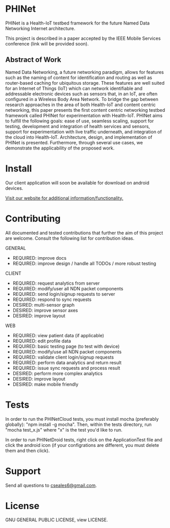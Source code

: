 # PHINet

PHINet is a Health-IoT testbed framework for the future Named Data Networking Internet architecture. 

This project is described in a paper accepted by the IEEE Mobile Services conference (link will be provided soon).

## Abstract of Work

Named Data Networking, a future networking paradigm, allows for features such as the naming of content for identification and routing as well as router-based caching for ubiquitous storage. These features are well suited for an Internet of Things (IoT) which can network identifiable and addressable electronic devices such as sensors that, in an IoT, are often configured in a Wireless Body Area Network. To bridge the gap between research approaches in the area of both Health-IoT and content centric networking, this paper presents the first content centric networking testbed framework called PHINet for experimentation with Health-IoT. PHINet aims to fulfill the following goals: ease of use, seamless scaling, support for testing, development and integration of health services and sensors, support for experimentation with live traffic underneath, and integration of the cloud into Health-IoT. Architecture, design, and implementation of PHINet is presented. Furthermore, through several use cases, we demonstrate the applicability of the proposed work.

# Install

Our client application will soon be available for download on android devices.

[Visit our website for additional information/functionality.](http://ndn-healthnet.elasticbeanstalk.com/)

# Contributing

All documented and tested contributions that further the aim of this project are welcome. Consult the following list for contribution ideas.


GENERAL
- REQUIRED: improve docs
- REQUIRED: improve design / handle all TODOs / more robust testing

CLIENT
- REQUIRED: request analytics from server
- REQUIRED: modify/user all NDN packet components
- REQUIRED: send login/signup requests to server
- REQUIRED: respond to sync requests
- DESIRED: multi-sensor graph
- DESIRED: improve sensor axes
- DESIRED: improve layout

WEB
- REQUIRED: view patient data (if applicable)
- REQUIRED: edit profile data
- REQUIRED: basic testing page (to test with device)
- REQUIRED: modify/use all NDN packet components
- REQUIRED: validate client login/signup requests
- REQUIRED: perform data analytics and return result
- REQUIRED: issue sync requests and process result
- DESIRED: perform more complex analytics
- DESIRED: improve layout
- DESIRED: make mobile friendly

# Tests

In order to run the PHINetCloud tests, you must install mocha (preferably globally): "npm install -g mocha". Then, within the tests directory, run "mocha test_x.js" where "x" is the test you'd like to run.

In order to run PHINetDroid tests, right click on the ApplicationTest file and click the android icon (if your configrations are different, you must delete them and then click).

# Support 

Send all questions to cseales6@gmail.com.

# License

GNU GENERAL PUBLIC LICENSE, view LICENSE.